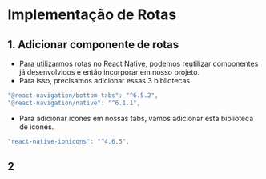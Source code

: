 # Implementação de Rotas

## 1. Adicionar componente de rotas

- Para utilizarmos rotas no React Native, podemos reutilizar componentes já desenvolvidos e então incorporar em nosso projeto.
- Para isso, precisamos adicionar essas 3 bibliotecas

```js
"@react-navigation/bottom-tabs": "^6.5.2",
"@react-navigation/native": "^6.1.1",
```

- Para adicionar icones em nossas tabs, vamos adicionar esta biblioteca de icones.

```js
"react-native-ionicons": "^4.6.5",
```

## 2
